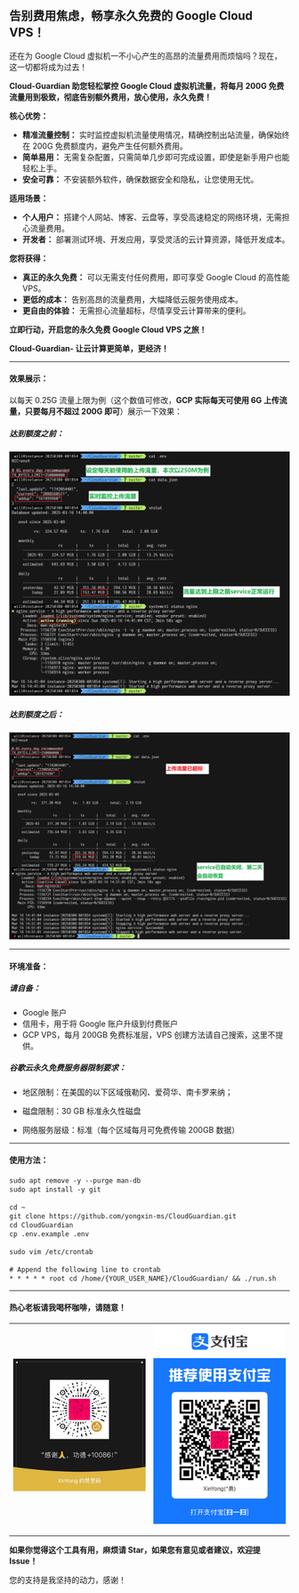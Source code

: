 ## 告别费用焦虑，畅享永久免费的 Google Cloud VPS！

还在为 Google Cloud 虚拟机一不小心产生的高昂的流量费用而烦恼吗？现在，这一切都将成为过去！

**Cloud-Guardian 助您轻松掌控 Google Cloud 虚拟机流量，将每月 200G 免费流量用到极致，彻底告别额外费用，放心使用，永久免费！**

**核心优势：**

- **精准流量控制：** 实时监控虚拟机流量使用情况，精确控制出站流量，确保始终在 200G 免费额度内，避免产生任何额外费用。
- **简单易用：** 无需复杂配置，只需简单几步即可完成设置，即使是新手用户也能轻松上手。
- **安全可靠：** 不安装额外软件，确保数据安全和隐私，让您使用无忧。

**适用场景：**

- **个人用户：** 搭建个人网站、博客、云盘等，享受高速稳定的网络环境，无需担心流量费用。
- **开发者：** 部署测试环境、开发应用，享受灵活的云计算资源，降低开发成本。

**您将获得：**

- **真正的永久免费：** 可以无需支付任何费用，即可享受 Google Cloud 的高性能 VPS。
- **更低的成本：** 告别高昂的流量费用，大幅降低云服务使用成本。
- **更自由的体验：** 无需担心流量超标，尽情享受云计算带来的便利。

**立即行动，开启您的永久免费 Google Cloud VPS 之旅！**

**Cloud-Guardian- 让云计算更简单，更经济！**

---

#### 效果展示：

以每天 0.25G 流量上限为例（这个数值可修改，**GCP 实际每天可使用 6G 上传流量，只要每月不超过 200G 即可**）展示一下效果：

##### 达到额度之前：

![status_enabled](./.res/status_enabled.png)

##### 达到额度之后：

![status_disabled](./.res/status_disabled.png)

---

#### 环境准备：

##### 请自备：

- Google 账户
- 信用卡，用于将 Google 账户升级到付费账户
- GCP VPS，每月 200GB 免费标准层，VPS 创建方法请自己搜索，这里不提供。

##### 谷歌云永久免费服务器限制要求：

- 地区限制：在美国的以下区域俄勒冈、爱荷华、南卡罗来纳；

- 磁盘限制：30 GB 标准永久性磁盘

- 网络服务层级：标准（每个区域每月可免费传输 200GB 数据）

---

#### 使用方法：

```
sudo apt remove -y --purge man-db
sudo apt install -y git

cd ~
git clone https://github.com/yongxin-ms/CloudGuardian.git
cd CloudGuardian
cp .env.example .env

sudo vim /etc/crontab

# Append the following line to crontab
* * * * * root cd /home/{YOUR_USER_NAME}/CloudGuardian/ && ./run.sh
```

---

#### 热心老板请我喝杯咖啡，请随意！

| ![pay_tencent](./.res/pay_tencent.png) | ![pay_ali](./.res/pay_ali.png) |
| -------------------------------------- | ------------------------------ |

---

**如果你觉得这个工具有用，麻烦请 Star，如果您有意见或者建议，欢迎提 Issue！**

您的支持是我坚持的动力，感谢！
